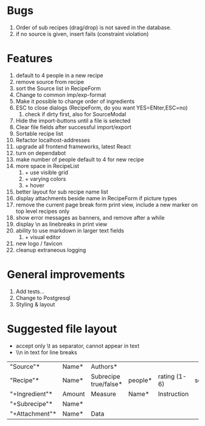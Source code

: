 # Bugs

1. Order of sub recipes (drag/drop) is not saved in the database.
2. if no source is given, insert fails (constraint violation)

# Features

1. default to 4 people in a new recipe
2. remove source from recipe
3. sort the Source list in RecipeForm
4. Change to common imp/exp-format
5. Make it possible to change order of ingredients
6. ESC to close dialogs (RecipeForm, do you want YES=ENter,ESC=no)
    1. check if dirty first, also for SourceModal
7. Hide the import-buttons until a file is selected
8. Clear file fields after successful import/export
9. Sortable recipe list
10. Refactor localhost-addresses
11. upgrade all frontend frameworks, latest React
12. turn on dependabot
13. make number of people default to 4 for new recipe
14. more space in RecipeList
    1. \+ use visible grid
    2. \+ varying colors
    3. \+ hover
15. better layout for sub recipe name list
16. display attachments beside name in RecipeForm if picture types
17. remove the current page break form print view, include a new marker on top level recipes only
18. show error messages as banners, and remove after a while
19. display \n as linebreaks in print view
20. ability to use markdown in larger text fields
    1. \+ visual editor
21. new logo / favicon
22. cleanup extraneous logging

# General improvements

1. Add tests...
2. Change to Postgresql
3. Styling & layout

# Suggested file layout
- accept only \t as separator, cannot appear in text
- \\\n in text for line breaks

|  |  |   |  |  |  |  |  |  | |
| --------- | ----- |-----------------------| ------- | ------------ | ------ | --------------- | ----- | ------ | -------|
| "Source"* | Name* | Authors*              |
| "Recipe"* | Name* | Subrecipe true/false* | people* | rating (1-6) | served |  instructions* | notes | source | pageref|
| "+Ingredient"* | Amount | Measure               | Name*  | Instruction |
| "+Subrecipe"* | Name* |
| "+Attachment"* | Name* | Data |
